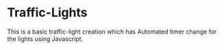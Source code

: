 # Traffic-Lights
This is a basic traffic-light creation which has Automated timer change for the lights using Javascript.
